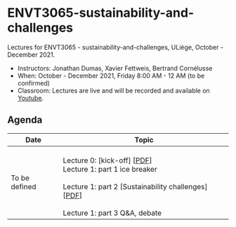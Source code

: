 # ENVT3065-sustainability-and-challenges

Lectures for ENVT3065 - sustainability-and-challenges, ULiège, October - December 2021.

- Instructors: Jonathan Dumas, Xavier Fettweis, Bertrand Cornélusse
- When: October - December 2021, Friday 8:00 AM - 12 AM (to be confirmed)
- Classroom: Lectures are live and will be recorded and available on [Youtube]().

## Agenda

| Date | Topic |
| --- | --- |
| To be defined | <br>Lecture 0: [kick-off] [[PDF](https://github.com/jonathandumas/ENVT3065-sustainability-and-challenges/blob/main/pdf/ENVT_kick_off.pdf)]<br>Lecture 1: part 1 ice breaker<br><br> Lecture 1: part 2 [Sustainability challenges] [[PDF]()]<br><br> Lecture 1: part 3 Q&A, debate<br>|
